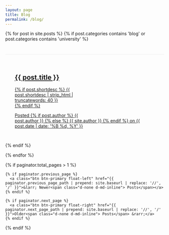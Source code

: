 ```yaml
---
layout: page
title: Blog
permalink: /blog/
---
```


{% for post in site.posts %}
{% if post.categories contains 'blog' or post.categories contains 'university' %}
  <article class="post-preview">
  <div class="featuredImage" style="background-image: url({{site.baseurl}}/images/blog/{{post.featuredImage}});"></div>
  <a class="blogdesc" href="{{ post.url | prepend: site.baseurl | replace: '//', '/' }}">
  <div class="blogpost">
      <h2 class="post-title">{{ post.title }}</h2>
      {% if post.shortdesc %}
      <span class="pagedesc">{{ post.shortdesc | strip_html | truncatewords: 40 }}</span><br>
      {% endif %}
    <br>
    <p class="post-meta">Posted
      {% if post.author %}
        {{ post.author }}
      {% else %}
        {{ site.author }}
      {% endif %}
      on {{ post.date | date: '%B %d, %Y' }}</p>

  </div></a></article>
{% endif %}

{% endfor %}

<!-- Pager -->
{% if paginator.total_pages > 1 %}

  <div class="clearfix">

    {% if paginator.previous_page %}
      <a class="btn btn-primary float-left" href="{{ paginator.previous_page_path | prepend: site.baseurl | replace: '//', '/' }}">&larr; Newer<span class="d-none d-md-inline"> Posts</span></a>
    {% endif %}

    {% if paginator.next_page %}
      <a class="btn btn-primary float-right" href="{{ paginator.next_page_path | prepend: site.baseurl | replace: '//', '/' }}">Older<span class="d-none d-md-inline"> Posts</span> &rarr;</a>
    {% endif %}

  </div>

{% endif %}

<style>
.pagedesc a{
  font-size: 18px !important;
  text-decoration: none !important;
}
.pagedesc:hover {
  text-decoration: none !important;
}
.featuredImage {
  width: 150px;
  height: 150px;
  background-size: cover;
  background-position: center;
  float: right;
  margin-top: 20px;
  margin-left: 20px;
}

.post-preview {
  margin-top: 40px;
  border-top: 1px solid #eee;
  padding: 30px;
}
.blogpost:hover .post-title {
  text-decoration: underline !important;
}


.blogdesc:hover {
  text-decoration: none;
}
</style>
